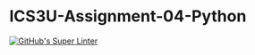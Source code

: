 # ICS3U-Assignment-04-Python

[![GitHub's Super Linter](https://github.com/Michael-Zagon/ICS3U-Assignment-04-Python/workflows/GitHub's%20Super%20Linter/badge.svg)](https://github.com/Michael-Zagon/ICS3U-Assignment-04-Python/actions)
